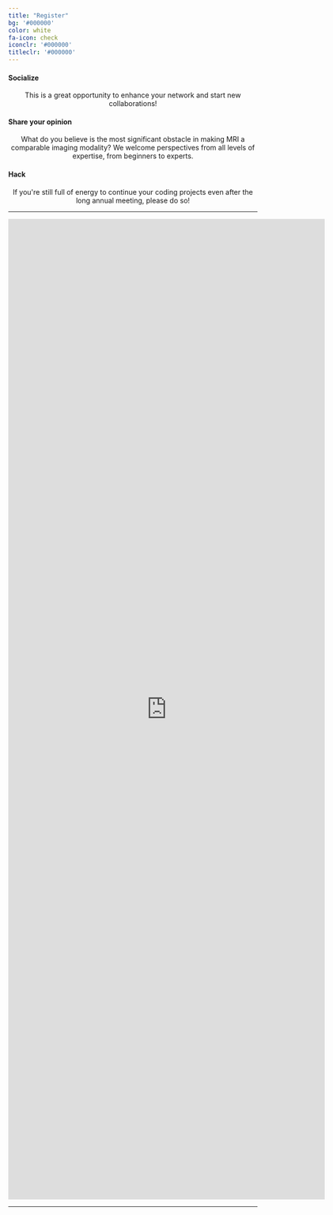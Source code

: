 ```yaml
---
title: "Register"
bg: '#000000'
color: white
fa-icon: check
iconclr: '#000000'
titleclr: '#000000'
---
```


<div class="row features">
  <div class="col s12 m4 feature">
    <center><i class="fa fa-comments-o fa-4x fa-align-center">
    </i></center>
    <h4> Socialize </h4>
    <p style="text-align:center"> This is a great opportunity to enhance your network and start new collaborations! </p>
  </div>
  <div class="col s12 m4 feature">
    <center><i class="fa fa-laptop fa-4x fa-align-center">
    </i></center>
    <h4> Share your opinion </h4>
    <p style="text-align:center"> What do you believe is the most significant obstacle in making MRI a comparable imaging modality? We welcome perspectives from all levels of expertise, from beginners to experts.</p>
  </div>
  <div class="col s12 m4 feature">
    <center><i class="fa fa-terminal fa-4x fa-align-center">
    </i></center>
    <h4> Hack </h4>
    <p style="text-align:center"> If you're still full of energy to continue your coding projects even after the long annual meeting, please do so! </p>
  </div>
</div>

***

<iframe src="https://docs.google.com/forms/d/e/1FAIpQLSeLM_E_zsjW0vMGRjihxXOjb0vyoWVYUyWz-_5IU2w-MsXTqg/viewform?embedded=true" width="640" height="1982" frameborder="0" marginheight="0" marginwidth="0">Loading…</iframe>

<!--- <center><a class="waves-effect waves-light btn red" href="https://agahkarakuzu.typeform.com/to/T8vk4k" target="blank">REGISTER</a></center> --->

***
